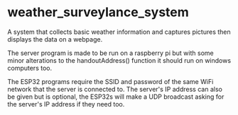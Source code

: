 # weather_surveylance_system
A system that collects basic weather information and captures pictures then displays the data on a webpage.

The server program is made to be run on a raspberry pi but with some minor alterations to the handoutAddress() function it should run on windows computers too.

The ESP32 programs require the SSID and password of the same WiFi network that the server is connected to. The server's IP address can also be given but is optional, the ESP32s
will make a UDP broadcast asking for the server's IP address if they need too.
